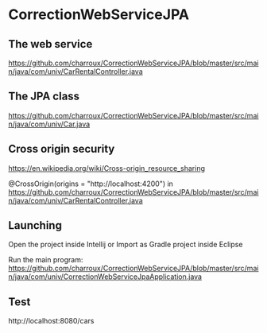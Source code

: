 # CorrectionWebServiceJPA

## The web service

https://github.com/charroux/CorrectionWebServiceJPA/blob/master/src/main/java/com/univ/CarRentalController.java

## The JPA class

https://github.com/charroux/CorrectionWebServiceJPA/blob/master/src/main/java/com/univ/Car.java

## Cross origin security

https://en.wikipedia.org/wiki/Cross-origin_resource_sharing

@CrossOrigin(origins = "http://localhost:4200") in https://github.com/charroux/CorrectionWebServiceJPA/blob/master/src/main/java/com/univ/CarRentalController.java

## Launching

Open the project inside Intellij or Import as Gradle project inside Eclipse

Run the main program: https://github.com/charroux/CorrectionWebServiceJPA/blob/master/src/main/java/com/univ/CorrectionWebServiceJpaApplication.java

## Test

http://localhost:8080/cars

